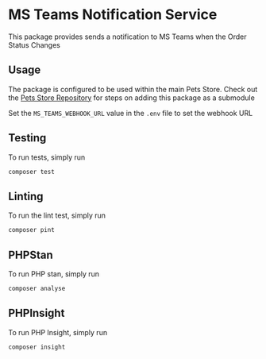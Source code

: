 # MS Teams Notification Service 

This package provides sends a notification to MS Teams when the Order Status Changes

## Usage
The package is configured to be used within the main Pets Store.
Check out the [Pets Store Repository](https://github.com/dbaeka/buckhill-pet-commerce) for steps on adding this package as a submodule

Set the `MS_TEAMS_WEBHOOK_URL` value in the `.env` file to set the webhook URL

## Testing
To run tests, simply run
```bash
composer test
```

## Linting
To run the lint test, simply run
```bash
composer pint
```

## PHPStan
To run PHP stan, simply run
```bash
composer analyse
```

## PHPInsight
To run PHP Insight, simply run
```bash
composer insight
```